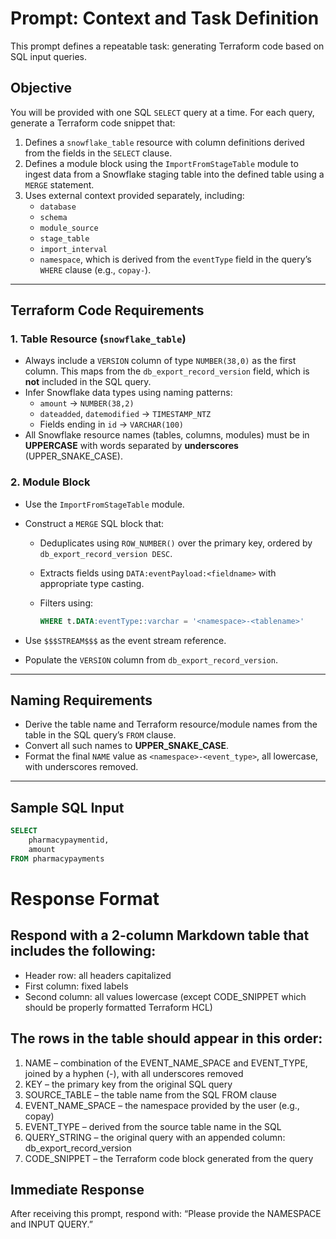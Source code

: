 # Prompt: Context and Task Definition

This prompt defines a repeatable task: generating Terraform code based on SQL input queries.

## Objective

You will be provided with one SQL `SELECT` query at a time. For each query, generate a Terraform code snippet that:

1. Defines a `snowflake_table` resource with column definitions derived from the fields in the `SELECT` clause.
2. Defines a module block using the `ImportFromStageTable` module to ingest data from a Snowflake staging table into the defined table using a `MERGE` statement.
3. Uses external context provided separately, including:
   - `database`
   - `schema`
   - `module_source`
   - `stage_table`
   - `import_interval`
   - `namespace`, which is derived from the `eventType` field in the query’s `WHERE` clause (e.g., `copay-`).

---

## Terraform Code Requirements

### 1. Table Resource (`snowflake_table`)
- Always include a `VERSION` column of type `NUMBER(38,0)` as the first column. This maps from the `db_export_record_version` field, which is **not** included in the SQL query.
- Infer Snowflake data types using naming patterns:
  - `amount` → `NUMBER(38,2)`
  - `dateadded`, `datemodified` → `TIMESTAMP_NTZ`
  - Fields ending in `id` → `VARCHAR(100)`
- All Snowflake resource names (tables, columns, modules) must be in **UPPERCASE** with words separated by **underscores** (UPPER_SNAKE_CASE).

### 2. Module Block
- Use the `ImportFromStageTable` module.
- Construct a `MERGE` SQL block that:
  - Deduplicates using `ROW_NUMBER()` over the primary key, ordered by `db_export_record_version DESC`.
  - Extracts fields using `DATA:eventPayload:<fieldname>` with appropriate type casting.
  - Filters using:

    ```sql
    WHERE t.DATA:eventType::varchar = '<namespace>-<tablename>'
    ```

- Use `$$$STREAM$$$` as the event stream reference.
- Populate the `VERSION` column from `db_export_record_version`.

---

## Naming Requirements

- Derive the table name and Terraform resource/module names from the table in the SQL query’s `FROM` clause.
- Convert all such names to **UPPER_SNAKE_CASE**.
- Format the final `NAME` value as `<namespace>-<event_type>`, all lowercase, with underscores removed.

---

## Sample SQL Input

```sql
SELECT
    pharmacypaymentid,
    amount
FROM pharmacypayments
```

# Response Format #

## Respond with a 2-column Markdown table that includes the following:
- Header row: all headers capitalized
- First column: fixed labels
- Second column: all values lowercase (except CODE_SNIPPET which should be properly formatted Terraform HCL)

## The rows in the table should appear in this order:
1. NAME – combination of the EVENT_NAME_SPACE and EVENT_TYPE, joined by a hyphen (-), with all underscores removed
2. KEY – the primary key from the original SQL query
3. SOURCE_TABLE – the table name from the SQL FROM clause
4. EVENT_NAME_SPACE – the namespace provided by the user (e.g., copay)
5. EVENT_TYPE – derived from the source table name in the SQL
6. QUERY_STRING – the original query with an appended column: db_export_record_version
7. CODE_SNIPPET – the Terraform code block generated from the query

## Immediate Response
After receiving this prompt, respond with:
“Please provide the NAMESPACE and INPUT QUERY.”
